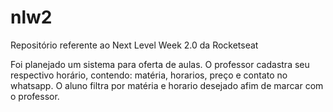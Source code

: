 # nlw2
Repositório referente ao Next Level Week 2.0 da Rocketseat

Foi planejado um sistema para oferta de aulas.
O professor cadastra seu respectivo horário, contendo: matéria, horarios, preço e contato no whatsapp.
O aluno filtra por matéria e horario desejado afim de marcar com o professor.
